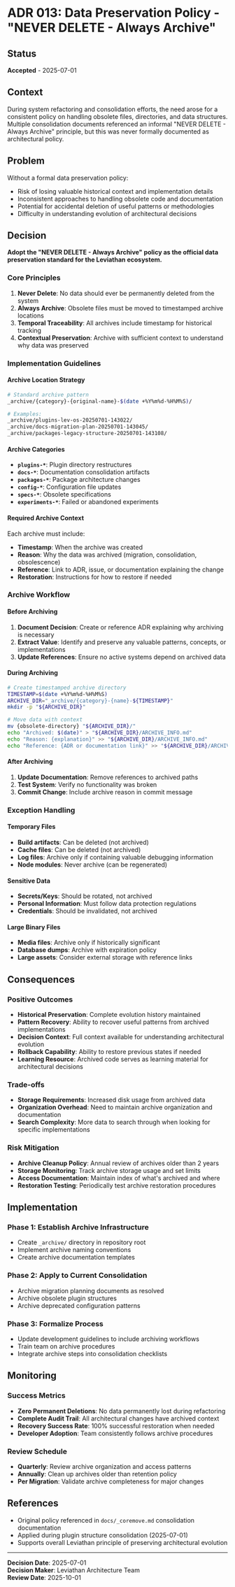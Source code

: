 # ADR 013: Data Preservation Policy - "NEVER DELETE - Always Archive"

## Status
**Accepted** - 2025-07-01

## Context

During system refactoring and consolidation efforts, the need arose for a consistent policy on handling obsolete files, directories, and data structures. Multiple consolidation documents referenced an informal "NEVER DELETE - Always Archive" principle, but this was never formally documented as architectural policy.

## Problem

Without a formal data preservation policy:
- Risk of losing valuable historical context and implementation details
- Inconsistent approaches to handling obsolete code and documentation
- Potential for accidental deletion of useful patterns or methodologies
- Difficulty in understanding evolution of architectural decisions

## Decision

**Adopt the "NEVER DELETE - Always Archive" policy as the official data preservation standard for the Leviathan ecosystem.**

### Core Principles

1. **Never Delete**: No data should ever be permanently deleted from the system
2. **Always Archive**: Obsolete files must be moved to timestamped archive locations
3. **Temporal Traceability**: All archives include timestamp for historical tracking
4. **Contextual Preservation**: Archive with sufficient context to understand why data was preserved

### Implementation Guidelines

#### Archive Location Strategy
```bash
# Standard archive pattern
_archive/{category}-{original-name}-$(date +%Y%m%d-%H%M%S)/

# Examples:
_archive/plugins-lev-os-20250701-143022/
_archive/docs-migration-plan-20250701-143045/
_archive/packages-legacy-structure-20250701-143108/
```

#### Archive Categories
- **`plugins-*`**: Plugin directory restructures
- **`docs-*`**: Documentation consolidation artifacts  
- **`packages-*`**: Package architecture changes
- **`config-*`**: Configuration file updates
- **`specs-*`**: Obsolete specifications
- **`experiments-*`**: Failed or abandoned experiments

#### Required Archive Context
Each archive must include:
- **Timestamp**: When the archive was created
- **Reason**: Why the data was archived (migration, consolidation, obsolescence)
- **Reference**: Link to ADR, issue, or documentation explaining the change
- **Restoration**: Instructions for how to restore if needed

### Archive Workflow

#### Before Archiving
1. **Document Decision**: Create or reference ADR explaining why archiving is necessary
2. **Extract Value**: Identify and preserve any valuable patterns, concepts, or implementations
3. **Update References**: Ensure no active systems depend on archived data

#### During Archiving
```bash
# Create timestamped archive directory
TIMESTAMP=$(date +%Y%m%d-%H%M%S)
ARCHIVE_DIR="_archive/{category}-{name}-${TIMESTAMP}"
mkdir -p "${ARCHIVE_DIR}"

# Move data with context
mv {obsolete-directory} "${ARCHIVE_DIR}/"
echo "Archived: $(date)" > "${ARCHIVE_DIR}/ARCHIVE_INFO.md"
echo "Reason: {explanation}" >> "${ARCHIVE_DIR}/ARCHIVE_INFO.md"
echo "Reference: {ADR or documentation link}" >> "${ARCHIVE_DIR}/ARCHIVE_INFO.md"
```

#### After Archiving
1. **Update Documentation**: Remove references to archived paths
2. **Test System**: Verify no functionality was broken
3. **Commit Change**: Include archive reason in commit message

### Exception Handling

#### Temporary Files
- **Build artifacts**: Can be deleted (not archived)
- **Cache files**: Can be deleted (not archived)  
- **Log files**: Archive only if containing valuable debugging information
- **Node modules**: Never archive (can be regenerated)

#### Sensitive Data
- **Secrets/Keys**: Should be rotated, not archived
- **Personal Information**: Must follow data protection regulations
- **Credentials**: Should be invalidated, not archived

#### Large Binary Files
- **Media files**: Archive only if historically significant
- **Database dumps**: Archive with expiration policy
- **Large assets**: Consider external storage with reference links

## Consequences

### Positive Outcomes
- **Historical Preservation**: Complete evolution history maintained
- **Pattern Recovery**: Ability to recover useful patterns from archived implementations
- **Decision Context**: Full context available for understanding architectural evolution
- **Rollback Capability**: Ability to restore previous states if needed
- **Learning Resource**: Archived code serves as learning material for architectural decisions

### Trade-offs
- **Storage Requirements**: Increased disk usage from archived data
- **Organization Overhead**: Need to maintain archive organization and documentation
- **Search Complexity**: More data to search through when looking for specific implementations

### Risk Mitigation
- **Archive Cleanup Policy**: Annual review of archives older than 2 years
- **Storage Monitoring**: Track archive storage usage and set limits
- **Access Documentation**: Maintain index of what's archived and where
- **Restoration Testing**: Periodically test archive restoration procedures

## Implementation

### Phase 1: Establish Archive Infrastructure
- Create `_archive/` directory in repository root
- Implement archive naming conventions
- Create archive documentation templates

### Phase 2: Apply to Current Consolidation
- Archive migration planning documents as resolved
- Archive obsolete plugin structures  
- Archive deprecated configuration patterns

### Phase 3: Formalize Process
- Update development guidelines to include archiving workflows
- Train team on archive procedures
- Integrate archive steps into consolidation checklists

## Monitoring

### Success Metrics
- **Zero Permanent Deletions**: No data permanently lost during refactoring
- **Complete Audit Trail**: All architectural changes have archived context
- **Recovery Success Rate**: 100% successful restoration when needed
- **Developer Adoption**: Team consistently follows archive procedures

### Review Schedule
- **Quarterly**: Review archive organization and access patterns
- **Annually**: Clean up archives older than retention policy
- **Per Migration**: Validate archive completeness for major changes

## References

- Original policy referenced in `docs/_coremove.md` consolidation documentation
- Applied during plugin structure consolidation (2025-07-01)
- Supports overall Leviathan principle of preserving architectural evolution

---

**Decision Date**: 2025-07-01  
**Decision Maker**: Leviathan Architecture Team  
**Review Date**: 2025-10-01